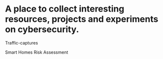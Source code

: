 # A place to collect interesting resources, projects and experiments on cybersecurity.

Traffic-captures

Smart Homes Risk Assessment
